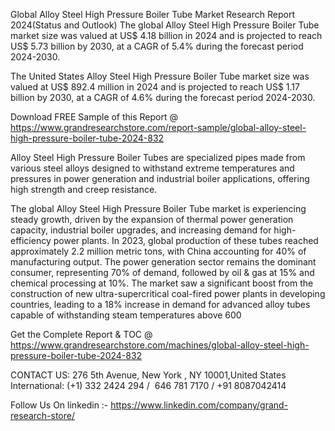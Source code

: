 Global Alloy Steel High Pressure Boiler Tube Market Research Report 2024(Status and Outlook)
The global Alloy Steel High Pressure Boiler Tube market size was valued at US$ 4.18 billion in 2024 and is projected to reach US$ 5.73 billion by 2030, at a CAGR of 5.4% during the forecast period 2024-2030.

The United States Alloy Steel High Pressure Boiler Tube market size was valued at US$ 892.4 million in 2024 and is projected to reach US$ 1.17 billion by 2030, at a CAGR of 4.6% during the forecast period 2024-2030.

Download FREE Sample of this Report @ https://www.grandresearchstore.com/report-sample/global-alloy-steel-high-pressure-boiler-tube-2024-832

Alloy Steel High Pressure Boiler Tubes are specialized pipes made from various steel alloys designed to withstand extreme temperatures and pressures in power generation and industrial boiler applications, offering high strength and creep resistance.

The global Alloy Steel High Pressure Boiler Tube market is experiencing steady growth, driven by the expansion of thermal power generation capacity, industrial boiler upgrades, and increasing demand for high-efficiency power plants. In 2023, global production of these tubes reached approximately 2.2 million metric tons, with China accounting for 40% of manufacturing output. The power generation sector remains the dominant consumer, representing 70% of demand, followed by oil & gas at 15% and chemical processing at 10%. The market saw a significant boost from the construction of new ultra-supercritical coal-fired power plants in developing countries, leading to a 18% increase in demand for advanced alloy tubes capable of withstanding steam temperatures above 600

Get the Complete Report & TOC @ https://www.grandresearchstore.com/machines/global-alloy-steel-high-pressure-boiler-tube-2024-832

CONTACT US:
276 5th Avenue, New York , NY 10001,United States
International: (+1) 332 2424 294 /  646 781 7170 / +91 8087042414

Follow Us On linkedin :- https://www.linkedin.com/company/grand-research-store/
